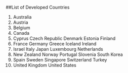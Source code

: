  ##List of Developed Countries

 1. Australia
 2. Austria
 3. Belgium
 4. Canada
 5. Cyprus
  Czech Republic
  Denmark
  Estonia
  Finland
 10. France
  Germany
  Greece
  Iceland
  Ireland
 15. Israel
  Italy
  Japan
  Luxembourg
  Netherlands
 20. New Zealand
  Norway
  Portugal
  Slovenia
  South Korea
 25. Spain
  Sweden
  Singapore
  Switzerland
  Turkey
 30. United Kingdom
  United States